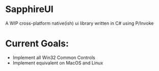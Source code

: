 # SapphireUI

A WIP cross-platform native(ish) ui library written in C# using P/Invoke

# Current Goals:
* Implement all Win32 Common Controls
* Implement equivalent on MacOS and Linux

